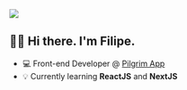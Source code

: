 <div>
  <a href="https://www.linkedin.com/in/filipeveronezi/">
  <img src="https://img.shields.io/badge/linkedin-%230077B5.svg?style=for-the-badge&logo=linkedin&logoColor=white" />
  </a>
  
</div>

<h2>👋🏼 Hi there. I'm Filipe.</h2>

- 💻 Front-end Developer @ [Pilgrim App](https://thepilgrim.com.br)
- 💡 Currently learning **ReactJS** and **NextJS**

